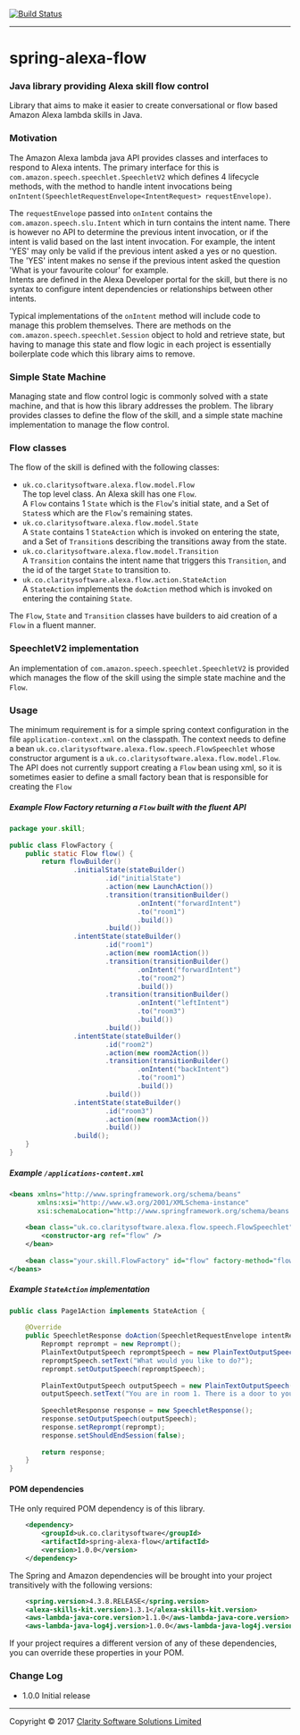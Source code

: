[![Build Status](https://travis-ci.org/ClaritySoftwareSolutions/spring-alexa-flow.svg?branch=master)](https://travis-ci.org/ClaritySoftwareSolutions/spring-alexa-flow)

----
# spring-alexa-flow
### Java library providing Alexa skill flow control
Library that aims to make it easier to create conversational or flow based Amazon Alexa lambda skills in Java.

### Motivation
The Amazon Alexa lambda java API provides classes and interfaces to respond to Alexa intents. The primary interface for this is 
`com.amazon.speech.speechlet.SpeechletV2` which defines 4 lifecycle methods, with the method to handle intent invocations being 
`onIntent(SpeechletRequestEnvelope<IntentRequest> requestEnvelope)`.

The `requestEnvelope` passed into `onIntent` contains the `com.amazon.speech.slu.Intent` which in turn contains the intent name. There is
however no API to determine the previous intent invocation, or if the intent is valid based on the last intent invocation. For example,
the intent 'YES' may only be valid if the previous intent asked a yes or no question. The 'YES' intent makes no sense if the previous intent
asked the question 'What is your favourite colour' for example.  
Intents are defined in the Alexa Developer portal for the skill, but there is no syntax to configure intent dependencies or relationships 
between other intents.

Typical implementations of the `onIntent` method will include code to manage this problem themselves. There are methods on the 
`com.amazon.speech.speechlet.Session` object to hold and retrieve state, but having to manage this state and flow logic in each project is
essentially boilerplate code which this library aims to remove.

### Simple State Machine
Managing state and flow control logic is commonly solved with a state machine, and that is how this library addresses the problem. The library
provides classes to define the flow of the skill, and a simple state machine implementation to manage the flow control.  

### Flow classes
The flow of the skill is defined with the following classes:
* `uk.co.claritysoftware.alexa.flow.model.Flow`  
The top level class. An Alexa skill has one `Flow`.  
A `Flow` contains 1 `State` which is the `Flow`'s initial state, and a Set of `States`s which are the `Flow`'s remaining states.
* `uk.co.claritysoftware.alexa.flow.model.State`  
A `State` contains 1 `StateAction` which is invoked on entering the state, and a Set of `Transition`s describing the transitions away from the state.
* `uk.co.claritysoftware.alexa.flow.model.Transition`  
A `Transition` contains the intent name that triggers this `Transition`, and the id of the target `State` to transition to.
* `uk.co.claritysoftware.alexa.flow.action.StateAction`  
A `StateAction` implements the `doAction` method which is invoked on entering the containing `State`.

The `Flow`, `State` and `Transition` classes have builders to aid creation of a `Flow` in a fluent manner.

### SpeechletV2 implementation
An implementation of `com.amazon.speech.speechlet.SpeechletV2` is provided which manages the flow of the skill using the simple state machine
and the `Flow`.

### Usage
The minimum requirement is for a simple spring context configuration in the file `application-context.xml` on the classpath. The context needs to 
define a bean `uk.co.claritysoftware.alexa.flow.speech.FlowSpeechlet` whose constructor argument is a `uk.co.claritysoftware.alexa.flow.model.Flow`.  
The API does not currently support creating a `Flow` bean using xml, so it is sometimes easier to define a small factory bean that is responsible
for creating the `Flow`

##### Example Flow Factory returning a `Flow` built with the fluent API
```java
package your.skill;
  
public class FlowFactory {
	public static Flow flow() {
		return flowBuilder()
				.initialState(stateBuilder()
						.id("initialState")
						.action(new LaunchAction())
						.transition(transitionBuilder()
								.onIntent("forwardIntent")
								.to("room1")
								.build())
						.build())
				.intentState(stateBuilder()
						.id("room1")
						.action(new room1Action())
						.transition(transitionBuilder()
								.onIntent("forwardIntent")
								.to("room2")
								.build())
						.transition(transitionBuilder()
								.onIntent("leftIntent")
								.to("room3")
								.build())
						.build())
				.intentState(stateBuilder()
						.id("room2")
						.action(new room2Action())
						.transition(transitionBuilder()
								.onIntent("backIntent")
								.to("room1")
								.build())
						.build())
				.intentState(stateBuilder()
						.id("room3")
						.action(new room3Action())
						.build())
				.build();
	}
}
```

##### Example `/applications-content.xml`
```xml
<beans xmlns="http://www.springframework.org/schema/beans"
	   xmlns:xsi="http://www.w3.org/2001/XMLSchema-instance"
	   xsi:schemaLocation="http://www.springframework.org/schema/beans http://www.springframework.org/schema/beans/spring-beans-4.3.xsd">
  
	<bean class="uk.co.claritysoftware.alexa.flow.speech.FlowSpeechlet">
		<constructor-arg ref="flow" />
	</bean>
  
	<bean class="your.skill.FlowFactory" id="flow" factory-method="flow" />
</beans>
```

##### Example `StateAction` implementation
```java
public class Page1Action implements StateAction {
  
	@Override
	public SpeechletResponse doAction(SpeechletRequestEnvelope intentRequestSpeechletRequestEnvelope) {
		Reprompt reprompt = new Reprompt();
		PlainTextOutputSpeech repromptSpeech = new PlainTextOutputSpeech();
		repromptSpeech.setText("What would you like to do?");
		reprompt.setOutputSpeech(repromptSpeech);
  
		PlainTextOutputSpeech outputSpeech = new PlainTextOutputSpeech();
		outputSpeech.setText("You are in room 1. There is a door to your left, or you can go forward. What would you like to do?");
  
		SpeechletResponse response = new SpeechletResponse();
		response.setOutputSpeech(outputSpeech);
		response.setReprompt(reprompt);
		response.setShouldEndSession(false);
  
		return response;
	}
}
```

#### POM dependencies
THe only required POM dependency is of this library. 
```xml
	<dependency>
		<groupId>uk.co.claritysoftware</groupId>
		<artifactId>spring-alexa-flow</artifactId>
		<version>1.0.0</version>
	</dependency>
```
The Spring and Amazon dependencies will be brought into your project transitively with the following versions:
```xml
	<spring.version>4.3.8.RELEASE</spring.version>
	<alexa-skills-kit.version>1.3.1</alexa-skills-kit.version>
	<aws-lambda-java-core.version>1.1.0</aws-lambda-java-core.version>
	<aws-lambda-java-log4j.version>1.0.0</aws-lambda-java-log4j.version>
```
If your project requires a different version of any of these dependencies, you can override these properties in your POM.

### Change Log
* 1.0.0 Initial release

----
Copyright &copy; 2017 [Clarity Software Solutions Limited](https://claritysoftware.co.uk)


